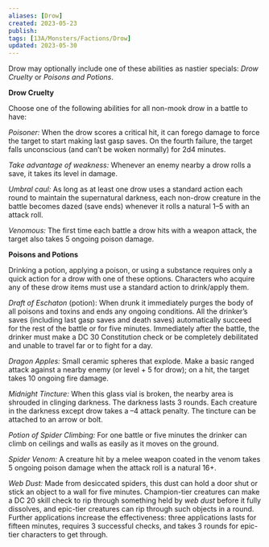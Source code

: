 ```yaml
---
aliases: [Drow]
created: 2023-05-23
publish: 
tags: [13A/Monsters/Factions/Drow]
updated: 2023-05-30
---
```


Drow may optionally include one of these abilities as nastier specials: *Drow Cruelty* or *Poisons and Potions*.

**Drow Cruelty**

Choose one of the following abilities for all non-mook drow in a battle to have:

*Poisoner:* When the drow scores a critical hit, it can forego damage to force the target to start making last gasp saves. On the fourth failure, the target falls unconscious (and can’t be woken normally) for 2d4 minutes.

*Take advantage of weakness:* Whenever an enemy nearby a drow rolls a save, it takes its level in damage.

*Umbral caul:* As long as at least one drow uses a standard action each round to maintain the supernatural darkness, each non-drow creature in the battle becomes dazed (save ends) whenever it rolls a natural 1–5 with an attack roll.

*Venomous:* The first time each battle a drow hits with a weapon attack, the target also takes 5 ongoing poison damage.

**Poisons and Potions**

Drinking a potion, applying a poison, or using a substance requires only a quick action for a drow with one of these options. Characters who acquire any of these drow items must use a standard action to drink/apply them.

*Draft of Eschaton* (potion): When drunk it immediately purges the body of all poisons and toxins and ends any ongoing conditions. All the drinker’s saves (including last gasp saves and death saves) automatically succeed for the rest of the battle or for five minutes. Immediately after the battle, the drinker must make a DC 30 Constitution check or be completely debilitated and unable to travel far or to fight for a day.

*Dragon Apples:* Small ceramic spheres that explode. Make a basic ranged attack against a nearby enemy (or level + 5 for drow); on a hit, the target takes 10 ongoing fire damage.

*Midnight Tincture:* When this glass vial is broken, the nearby area is shrouded in clinging darkness. The darkness lasts 3 rounds. Each creature in the darkness except drow takes a –4 attack penalty. The tincture can be attached to an arrow or bolt.

*Potion of Spider Climbing:* For one battle or five minutes the drinker can climb on ceilings and walls as easily as it moves on the ground.

*Spider Venom:* A creature hit by a melee weapon coated in the venom takes 5 ongoing poison damage when the attack roll is a natural 16+.

*Web Dust:* Made from desiccated spiders, this dust can hold a door shut or stick an object to a wall for five minutes. Champion-tier creatures can make a DC 20 skill check to rip through something held by *web dust* before it fully dissolves, and epic-tier creatures can rip through such objects in a round. Further applications increase the effectiveness: three applications lasts for fifteen minutes, requires 3 successful checks, and takes 3 rounds for epic-tier characters to get through.